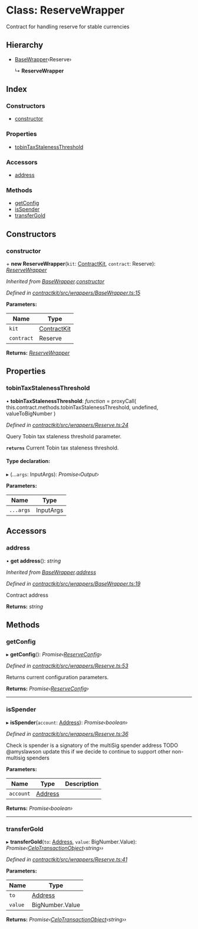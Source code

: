 # Class: ReserveWrapper

Contract for handling reserve for stable currencies

## Hierarchy

* [BaseWrapper](_wrappers_basewrapper_.basewrapper.md)‹Reserve›

  ↳ **ReserveWrapper**

## Index

### Constructors

* [constructor](_wrappers_reserve_.reservewrapper.md#constructor)

### Properties

* [tobinTaxStalenessThreshold](_wrappers_reserve_.reservewrapper.md#tobintaxstalenessthreshold)

### Accessors

* [address](_wrappers_reserve_.reservewrapper.md#address)

### Methods

* [getConfig](_wrappers_reserve_.reservewrapper.md#getconfig)
* [isSpender](_wrappers_reserve_.reservewrapper.md#isspender)
* [transferGold](_wrappers_reserve_.reservewrapper.md#transfergold)

## Constructors

###  constructor

\+ **new ReserveWrapper**(`kit`: [ContractKit](_kit_.contractkit.md), `contract`: Reserve): *[ReserveWrapper](_wrappers_reserve_.reservewrapper.md)*

*Inherited from [BaseWrapper](_wrappers_basewrapper_.basewrapper.md).[constructor](_wrappers_basewrapper_.basewrapper.md#constructor)*

*Defined in [contractkit/src/wrappers/BaseWrapper.ts:15](https://github.com/celo-org/celo-monorepo/blob/master/packages/contractkit/src/wrappers/BaseWrapper.ts#L15)*

**Parameters:**

Name | Type |
------ | ------ |
`kit` | [ContractKit](_kit_.contractkit.md) |
`contract` | Reserve |

**Returns:** *[ReserveWrapper](_wrappers_reserve_.reservewrapper.md)*

## Properties

###  tobinTaxStalenessThreshold

• **tobinTaxStalenessThreshold**: *function* = proxyCall(
    this.contract.methods.tobinTaxStalenessThreshold,
    undefined,
    valueToBigNumber
  )

*Defined in [contractkit/src/wrappers/Reserve.ts:24](https://github.com/celo-org/celo-monorepo/blob/master/packages/contractkit/src/wrappers/Reserve.ts#L24)*

Query Tobin tax staleness threshold parameter.

**`returns`** Current Tobin tax staleness threshold.

#### Type declaration:

▸ (...`args`: InputArgs): *Promise‹Output›*

**Parameters:**

Name | Type |
------ | ------ |
`...args` | InputArgs |

## Accessors

###  address

• **get address**(): *string*

*Inherited from [BaseWrapper](_wrappers_basewrapper_.basewrapper.md).[address](_wrappers_basewrapper_.basewrapper.md#address)*

*Defined in [contractkit/src/wrappers/BaseWrapper.ts:19](https://github.com/celo-org/celo-monorepo/blob/master/packages/contractkit/src/wrappers/BaseWrapper.ts#L19)*

Contract address

**Returns:** *string*

## Methods

###  getConfig

▸ **getConfig**(): *Promise‹[ReserveConfig](../interfaces/_wrappers_reserve_.reserveconfig.md)›*

*Defined in [contractkit/src/wrappers/Reserve.ts:53](https://github.com/celo-org/celo-monorepo/blob/master/packages/contractkit/src/wrappers/Reserve.ts#L53)*

Returns current configuration parameters.

**Returns:** *Promise‹[ReserveConfig](../interfaces/_wrappers_reserve_.reserveconfig.md)›*

___

###  isSpender

▸ **isSpender**(`account`: [Address](../modules/_base_.md#address)): *Promise‹boolean›*

*Defined in [contractkit/src/wrappers/Reserve.ts:36](https://github.com/celo-org/celo-monorepo/blob/master/packages/contractkit/src/wrappers/Reserve.ts#L36)*

Check is spender is a signatory of the multiSig spender address
TODO @amyslawson update this if we decide to continue to support other
non-multisig spenders

**Parameters:**

Name | Type | Description |
------ | ------ | ------ |
`account` | [Address](../modules/_base_.md#address) |   |

**Returns:** *Promise‹boolean›*

___

###  transferGold

▸ **transferGold**(`to`: [Address](../modules/_base_.md#address), `value`: BigNumber.Value): *Promise‹[CeloTransactionObject](_wrappers_basewrapper_.celotransactionobject.md)‹string››*

*Defined in [contractkit/src/wrappers/Reserve.ts:41](https://github.com/celo-org/celo-monorepo/blob/master/packages/contractkit/src/wrappers/Reserve.ts#L41)*

**Parameters:**

Name | Type |
------ | ------ |
`to` | [Address](../modules/_base_.md#address) |
`value` | BigNumber.Value |

**Returns:** *Promise‹[CeloTransactionObject](_wrappers_basewrapper_.celotransactionobject.md)‹string››*

